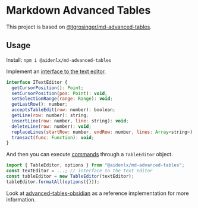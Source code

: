 # Markdown Advanced Tables

This project is based on [@tgrosinger/md-advanced-tables](https://github.com/tgrosinger/md-advanced-tables).

## Usage

Install: `npm i @aidenlx/md-advanced-tables`

Implement an [interface to the text
editor](./src/text-editor.ts).

```javascript
interface ITextEditor {
  getCursorPosition(): Point;
  setCursorPosition(pos: Point): void;
  setSelectionRange(range: Range): void;
  getLastRow(): number;
  acceptsTableEdit(row: number): boolean;
  getLine(row: number): string;
  insertLine(row: number, line: string): void;
  deleteLine(row: number): void;
  replaceLines(startRow: number, endRow: number, lines: Array<string>): void;
  transact(func: Function): void;
}
```

And then you can execute
[commands](./src/table-editor.ts)
through a `TableEditor` object.

```javascript
import { TableEditor, options } from "@aidenlx/md-advanced-tables";
const textEditor = ...; // interface to the text editor
const tableEditor = new TableEditor(textEditor);
tableEditor.formatAll(options({}));
```

Look at [advanced-tables-obsidian](https://github.com/tgrosinger/advanced-tables-obsidian) as a reference implementation for more information.
